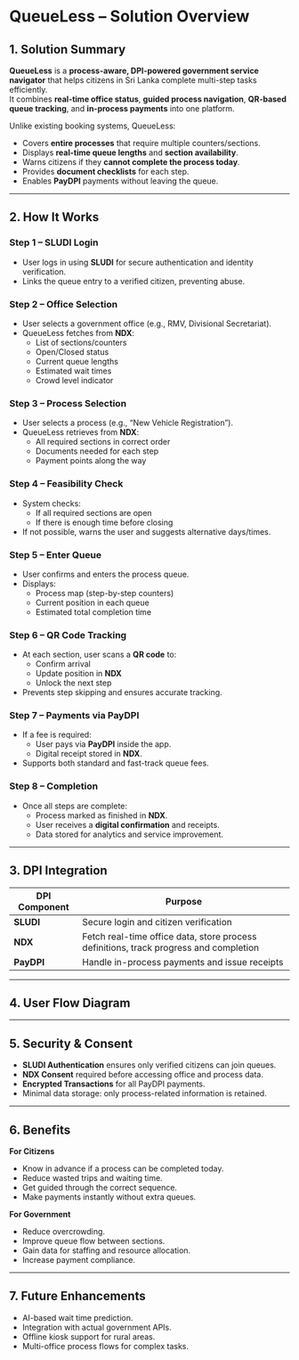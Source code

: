 # QueueLess – Solution Overview

## 1. Solution Summary

**QueueLess** is a **process-aware, DPI-powered government service navigator** that helps citizens in Sri Lanka complete multi-step tasks efficiently.  
It combines **real-time office status**, **guided process navigation**, **QR-based queue tracking**, and **in-process payments** into one platform.

Unlike existing booking systems, QueueLess:
- Covers **entire processes** that require multiple counters/sections.
- Displays **real-time queue lengths** and **section availability**.
- Warns citizens if they **cannot complete the process today**.
- Provides **document checklists** for each step.
- Enables **PayDPI** payments without leaving the queue.

---

## 2. How It Works

### Step 1 – SLUDI Login
- User logs in using **SLUDI** for secure authentication and identity verification.
- Links the queue entry to a verified citizen, preventing abuse.

### Step 2 – Office Selection
- User selects a government office (e.g., RMV, Divisional Secretariat).
- QueueLess fetches from **NDX**:
  - List of sections/counters
  - Open/Closed status
  - Current queue lengths
  - Estimated wait times
  - Crowd level indicator

### Step 3 – Process Selection
- User selects a process (e.g., “New Vehicle Registration”).
- QueueLess retrieves from **NDX**:
  - All required sections in correct order
  - Documents needed for each step
  - Payment points along the way

### Step 4 – Feasibility Check
- System checks:
  - If all required sections are open
  - If there is enough time before closing
- If not possible, warns the user and suggests alternative days/times.

### Step 5 – Enter Queue
- User confirms and enters the process queue.
- Displays:
  - Process map (step-by-step counters)
  - Current position in each queue
  - Estimated total completion time

### Step 6 – QR Code Tracking
- At each section, user scans a **QR code** to:
  - Confirm arrival
  - Update position in **NDX**
  - Unlock the next step
- Prevents step skipping and ensures accurate tracking.

### Step 7 – Payments via PayDPI
- If a fee is required:
  - User pays via **PayDPI** inside the app.
  - Digital receipt stored in **NDX**.
- Supports both standard and fast-track queue fees.

### Step 8 – Completion
- Once all steps are complete:
  - Process marked as finished in **NDX**.
  - User receives a **digital confirmation** and receipts.
  - Data stored for analytics and service improvement.

---

## 3. DPI Integration

| DPI Component | Purpose |
|---------------|---------|
| **SLUDI** | Secure login and citizen verification |
| **NDX** | Fetch real-time office data, store process definitions, track progress and completion |
| **PayDPI** | Handle in-process payments and issue receipts |

---

## 4. User Flow Diagram


---

## 5. Security & Consent

- **SLUDI Authentication** ensures only verified citizens can join queues.
- **NDX Consent** required before accessing office and process data.
- **Encrypted Transactions** for all PayDPI payments.
- Minimal data storage: only process-related information is retained.

---

## 6. Benefits

**For Citizens**
- Know in advance if a process can be completed today.
- Reduce wasted trips and waiting time.
- Get guided through the correct sequence.
- Make payments instantly without extra queues.

**For Government**
- Reduce overcrowding.
- Improve queue flow between sections.
- Gain data for staffing and resource allocation.
- Increase payment compliance.

---

## 7. Future Enhancements
- AI-based wait time prediction.
- Integration with actual government APIs.
- Offline kiosk support for rural areas.
- Multi-office process flows for complex tasks.
